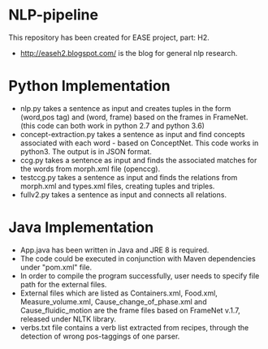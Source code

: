# NLP-pipeline
This repository has been created for EASE project, part: H2. 
+ http://easeh2.blogspot.com/ is the blog for general nlp research.

# Python Implementation
+ nlp.py takes a sentence as input and creates tuples in the form (word,pos tag) and (word, frame)  based on the frames in FrameNet. (this code can both work in python 2.7 and python 3.6)
+ concept-extraction.py takes a sentence as input and find concepts associated with each word - based on ConceptNet. This code works in python3. The output is in JSON format.
+ ccg.py takes a sentence as input and finds the associated matches for the words from morph.xml file (openccg).
+ testccg.py takes a sentence as input and finds the relations from morph.xml and types.xml files, creating tuples and triples.
+ fullv2.py takes a sentence as input and connects all relations.

# Java Implementation
+ App.java has been written in Java and JRE 8 is required.
+ The code could be executed in conjunction with Maven dependencies under "pom.xml" file.
+ In order to compile the program successfully, user needs to specify file path for the external files. 
+ External files which are listed as Containers.xml, Food.xml, Measure_volume.xml, Cause_change_of_phase.xml and Cause_fluidic_motion are the frame files based on FrameNet v.1.7, released under NLTK library.
+ verbs.txt file contains a verb list extracted from recipes, through the detection of wrong pos-taggings of one parser.



